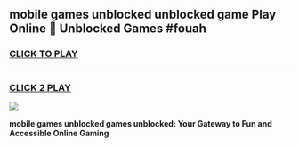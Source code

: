 
## mobile games unblocked unblocked game Play Online 👋 Unblocked Games #fouah
<h3>
<a href="https://premium.freeplayer.one?title=mobile_games_unblocked&ref=21F">CLICK TO PLAY</a></h3>
<hr>

<h3>
<a href="https://premium.freeplayer.one?title=mobile_games_unblocked&ref=21F">CLICK 2 PLAY</a>
  
</h3>

<a href="https://premium.freeplayer.one?title=mobile_games_unblocked&ref=21F/"><img src="https://clearcache.store/games.png"></a>


**mobile games unblocked games unblocked: Your Gateway to Fun and Accessible Online Gaming**
